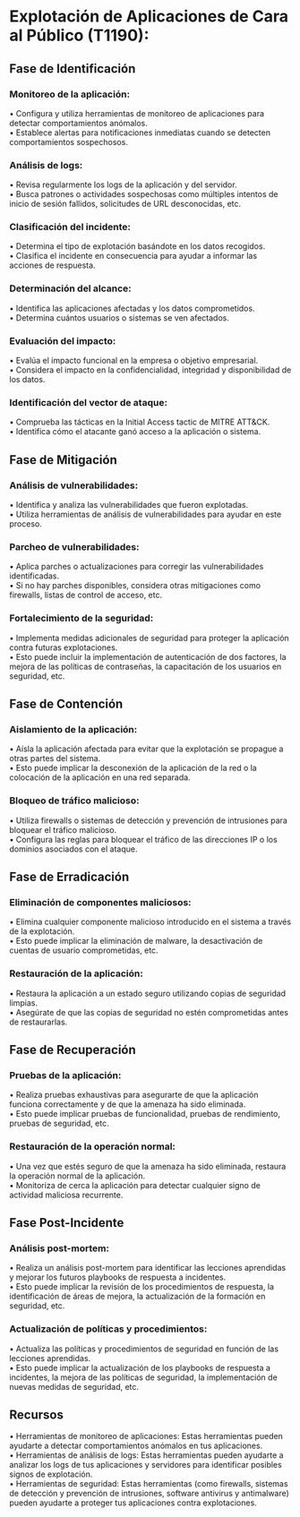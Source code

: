 # Explotación de Aplicaciones de Cara al Público (T1190):
## Fase de Identificación
### Monitoreo de la aplicación:
•	Configura y utiliza herramientas de monitoreo de aplicaciones para detectar comportamientos anómalos.  
•	Establece alertas para notificaciones inmediatas cuando se detecten comportamientos sospechosos.
### Análisis de logs:
•	Revisa regularmente los logs de la aplicación y del servidor.  
•	Busca patrones o actividades sospechosas como múltiples intentos de inicio de sesión fallidos, solicitudes de URL desconocidas, etc.
### Clasificación del incidente:
•	Determina el tipo de explotación basándote en los datos recogidos.  
•	Clasifica el incidente en consecuencia para ayudar a informar las acciones de respuesta.
### Determinación del alcance:
•	Identifica las aplicaciones afectadas y los datos comprometidos.  
•	Determina cuántos usuarios o sistemas se ven afectados.
### Evaluación del impacto:
•	Evalúa el impacto funcional en la empresa o objetivo empresarial.  
•	Considera el impacto en la confidencialidad, integridad y disponibilidad de los datos.
### Identificación del vector de ataque:
•	Comprueba las tácticas en la Initial Access tactic de MITRE ATT&CK.  
•	Identifica cómo el atacante ganó acceso a la aplicación o sistema.
## Fase de Mitigación
### Análisis de vulnerabilidades:
•	Identifica y analiza las vulnerabilidades que fueron explotadas.  
•	Utiliza herramientas de análisis de vulnerabilidades para ayudar en este proceso.
### Parcheo de vulnerabilidades:
•	Aplica parches o actualizaciones para corregir las vulnerabilidades identificadas.  
•	Si no hay parches disponibles, considera otras mitigaciones como firewalls, listas de control de acceso, etc.
### Fortalecimiento de la seguridad:
•	Implementa medidas adicionales de seguridad para proteger la aplicación contra futuras explotaciones.  
•	Esto puede incluir la implementación de autenticación de dos factores, la mejora de las políticas de contraseñas, la capacitación de los usuarios en seguridad, etc.
## Fase de Contención
### Aislamiento de la aplicación:
•	Aísla la aplicación afectada para evitar que la explotación se propague a otras partes del sistema.  
•	Esto puede implicar la desconexión de la aplicación de la red o la colocación de la aplicación en una red separada.
### Bloqueo de tráfico malicioso:
•	Utiliza firewalls o sistemas de detección y prevención de intrusiones para bloquear el tráfico malicioso.  
•	Configura las reglas para bloquear el tráfico de las direcciones IP o los dominios asociados con el ataque.
## Fase de Erradicación
### Eliminación de componentes maliciosos:
•	Elimina cualquier componente malicioso introducido en el sistema a través de la explotación.  
•	Esto puede implicar la eliminación de malware, la desactivación de cuentas de usuario comprometidas, etc.
### Restauración de la aplicación:
•	Restaura la aplicación a un estado seguro utilizando copias de seguridad limpias.  
•	Asegúrate de que las copias de seguridad no estén comprometidas antes de restaurarlas.
## Fase de Recuperación
### Pruebas de la aplicación:
•	Realiza pruebas exhaustivas para asegurarte de que la aplicación funciona correctamente y de que la amenaza ha sido eliminada.  
•	Esto puede implicar pruebas de funcionalidad, pruebas de rendimiento, pruebas de seguridad, etc.
### Restauración de la operación normal:
•	Una vez que estés seguro de que la amenaza ha sido eliminada, restaura la operación normal de la aplicación.  
•	Monitoriza de cerca la aplicación para detectar cualquier signo de actividad maliciosa recurrente.
## Fase Post-Incidente
### Análisis post-mortem:
•	Realiza un análisis post-mortem para identificar las lecciones aprendidas y mejorar los futuros playbooks de respuesta a incidentes.  
•	Esto puede implicar la revisión de los procedimientos de respuesta, la identificación de áreas de mejora, la actualización de la formación en seguridad, etc.
### Actualización de políticas y procedimientos:
•	Actualiza las políticas y procedimientos de seguridad en función de las lecciones aprendidas.  
•	Esto puede implicar la actualización de los playbooks de respuesta a incidentes, la mejora de las políticas de seguridad, la implementación de nuevas medidas de seguridad, etc.
## Recursos
•	Herramientas de monitoreo de aplicaciones: Estas herramientas pueden ayudarte a detectar comportamientos anómalos en tus aplicaciones.  
•	Herramientas de análisis de logs: Estas herramientas pueden ayudarte a analizar los logs de tus aplicaciones y servidores para identificar posibles signos de explotación.  
•	Herramientas de seguridad: Estas herramientas (como firewalls, sistemas de detección y prevención de intrusiones, software antivirus y antimalware) pueden ayudarte a proteger tus aplicaciones contra explotaciones.
